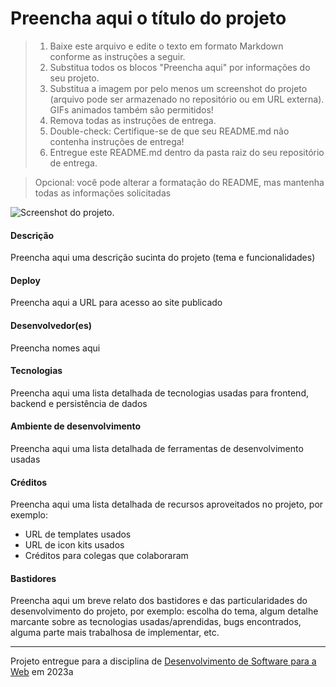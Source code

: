 # Preencha aqui o título do projeto

> 1. Baixe este arquivo e edite o texto em formato Markdown conforme as instruções a seguir.
> 2. Substitua todos os blocos "Preencha aqui" por informações do seu projeto. 
> 3. Substitua a imagem por pelo menos um screenshot do projeto (arquivo pode ser armazenado no repositório ou em URL externa). GIFs animados também são permitidos!
> 4. Remova todas as instruções de entrega.
> 5. Double-check: Certifique-se de que seu README.md não contenha instruções de entrega!
> 6. Entregue este README.md dentro da pasta raiz do seu repositório de entrega. 

> Opcional: você pode alterar a formatação do README, mas mantenha todas as informações solicitadas

![Screenshot do projeto](https://mdswanson.com/static/chops-ux-step-4.png "Screenshot do projeto").


#### Descrição

Preencha aqui uma descrição sucinta do projeto (tema e funcionalidades)

#### Deploy

Preencha aqui a URL para acesso ao site publicado


#### Desenvolvedor(es)
Preencha nomes aqui


#### Tecnologias

Preencha aqui uma lista detalhada de tecnologias usadas para frontend, backend e persistência de dados

#### Ambiente de desenvolvimento

Preencha aqui uma lista detalhada de ferramentas de desenvolvimento usadas

#### Créditos

Preencha aqui uma lista detalhada de recursos aproveitados no projeto, por exemplo:
- URL de templates usados
- URL de icon kits usados
- Créditos para colegas que colaboraram

#### Bastidores


Preencha aqui um breve relato dos bastidores e das particularidades do desenvolvimento do projeto, por exemplo: escolha do tema, algum detalhe marcante sobre as tecnologias usadas/aprendidas, bugs encontrados, alguma parte mais trabalhosa de implementar, etc.



---
Projeto entregue para a disciplina de [Desenvolvimento de Software para a Web](http://github.com/andreainfufsm/elc1090-2023a) em 2023a